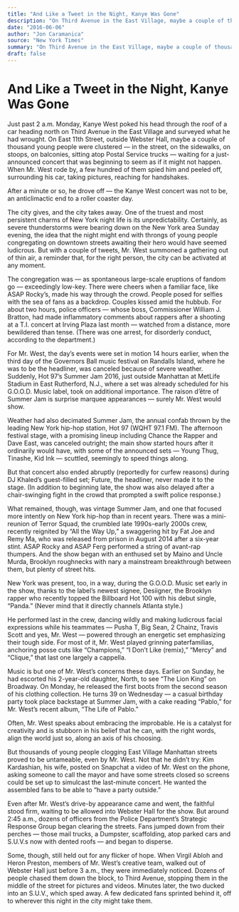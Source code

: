 ```yaml
---
title: "And Like a Tweet in the Night, Kanye Was Gone"
description: "On Third Avenue in the East Village, maybe a couple of thousand young people were clustered — in the street, on the sidewalks, on stoops, on balconies, sitting atop Postal Service trucks. When Mr. Wes..."
date: "2016-06-06"
author: "Jon Caramanica"
source: "New York Times"
summary: "On Third Avenue in the East Village, maybe a couple of thousand young people were clustered — in the street, on the sidewalks, on stoops, on balconies, sitting atop Postal Service trucks. When Mr. West rode by, a few hundred of them spied him and peeled off, surrounding his car, taking pictures, reaching for handshakes. The city gives, and the city takes away."
draft: false
---
```


# And Like a Tweet in the Night, Kanye Was Gone

Just past 2 a.m. Monday, Kanye West poked his head through the roof of a car heading north on Third Avenue in the East Village and surveyed what he had wrought. On East 11th Street, outside Webster Hall, maybe a couple of thousand young people were clustered — in the street, on the sidewalks, on stoops, on balconies, sitting atop Postal Service trucks — waiting for a just-announced concert that was beginning to seem as if it might not happen. When Mr. West rode by, a few hundred of them spied him and peeled off, surrounding his car, taking pictures, reaching for handshakes.

After a minute or so, he drove off — the Kanye West concert was not to be, an anticlimactic end to a roller coaster day.

The city gives, and the city takes away. One of the truest and most persistent charms of New York night life is its unpredictability. Certainly, as severe thunderstorms were bearing down on the New York area Sunday evening, the idea that the night might end with throngs of young people congregating on downtown streets awaiting their hero would have seemed ludicrous. But with a couple of tweets, Mr. West summoned a gathering out of thin air, a reminder that, for the right person, the city can be activated at any moment.

The congregation was — as spontaneous large-scale eruptions of fandom go — exceedingly low-key. There were cheers when a familiar face, like ASAP Rocky’s, made his way through the crowd. People posed for selfies with the sea of fans as a backdrop. Couples kissed amid the hubbub. For about two hours, police officers — whose boss, Commissioner William J. Bratton, had made inflammatory comments about rappers after a shooting at a T.I. concert at Irving Plaza last month — watched from a distance, more bewildered than tense. (There was one arrest, for disorderly conduct, according to the department.)

For Mr. West, the day’s events were set in motion 14 hours earlier, when the third day of the Governors Ball music festival on Randalls Island, where he was to be the headliner, was canceled because of severe weather. Suddenly, Hot 97’s Summer Jam 2016, just outside Manhattan at MetLife Stadium in East Rutherford, N.J., where a set was already scheduled for his G.O.O.D. Music label, took on additional importance. The raison d’être of Summer Jam is surprise marquee appearances — surely Mr. West would show.

Weather had also decimated Summer Jam, the annual confab thrown by the leading New York hip-hop station, Hot 97 (WQHT 97.1 FM). The afternoon festival stage, with a promising lineup including Chance the Rapper and Dave East, was canceled outright; the main show started hours after it ordinarily would have, with some of the announced sets — Young Thug, Tinashe, Kid Ink — scuttled, seemingly to speed things along.

But that concert also ended abruptly (reportedly for curfew reasons) during DJ Khaled’s guest-filled set; Future, the headliner, never made it to the stage. (In addition to beginning late, the show was also delayed after a chair-swinging fight in the crowd that prompted a swift police response.)

What remained, though, was vintage Summer Jam, and one that focused more intently on New York hip-hop than in recent years. There was a mini-reunion of Terror Squad, the crumbled late 1990s-early 2000s crew, recently reignited by “All the Way Up,” a swaggering hit by Fat Joe and Remy Ma, who was released from prison in August 2014 after a six-year stint. ASAP Rocky and ASAP Ferg performed a string of avant-rap thumpers. And the show began with an enthused set by Maino and Uncle Murda, Brooklyn roughnecks with nary a mainstream breakthrough between them, but plenty of street hits.

New York was present, too, in a way, during the G.O.O.D. Music set early in the show, thanks to the label’s newest signee, Desiigner, the Brooklyn rapper who recently topped the Billboard Hot 100 with his debut single, “Panda.” (Never mind that it directly channels Atlanta style.)

He performed last in the crew, dancing wildly and making ludicrous facial expressions while his teammates — Pusha T, Big Sean, 2 Chainz, Travis Scott and yes, Mr. West — powered through an energetic set emphasizing their tough side. For most of it, Mr. West played grinning paterfamilias, anchoring posse cuts like “Champions,” “I Don’t Like (remix),” “Mercy” and “Clique,” that last one largely a cappella.

Music is but one of Mr. West’s concerns these days. Earlier on Sunday, he had escorted his 2-year-old daughter, North, to see “The Lion King” on Broadway. On Monday, he released the first boots from the second season of his clothing collection. He turns 39 on Wednesday — a casual birthday party took place backstage at Summer Jam, with a cake reading “Pablo,” for Mr. West’s recent album, “The Life of Pablo.”

Often, Mr. West speaks about embracing the improbable. He is a catalyst for creativity and is stubborn in his belief that he can, with the right words, align the world just so, along an axis of his choosing.

But thousands of young people clogging East Village Manhattan streets proved to be untameable, even by Mr. West. Not that he didn’t try: Kim Kardashian, his wife, posted on Snapchat a video of Mr. West on the phone, asking someone to call the mayor and have some streets closed so screens could be set up to simulcast the last-minute concert. He wanted the assembled fans to be able to “have a party outside.”

Even after Mr. West’s drive-by appearance came and went, the faithful stood firm, waiting to be allowed into Webster Hall for the show. But around 2:45 a.m., dozens of officers from the Police Department’s Strategic Response Group began clearing the streets. Fans jumped down from their perches — those mail trucks, a Dumpster, scaffolding, atop parked cars and S.U.V.s now with dented roofs — and began to disperse.

Some, though, still held out for any flicker of hope. When Virgil Abloh and Heron Preston, members of Mr. West’s creative team, walked out of Webster Hall just before 3 a.m., they were immediately noticed. Dozens of people chased them down the block, to Third Avenue, stopping them in the middle of the street for pictures and videos. Minutes later, the two ducked into an S.U.V., which sped away. A few dedicated fans sprinted behind it, off to wherever this night in the city might take them.
